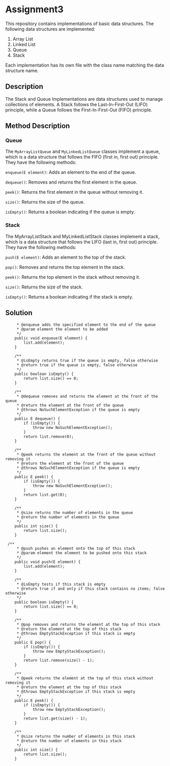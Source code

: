 # Assignment3
This repository contains implementations of basic data structures. The following data structures are implemented:

1) Array List
2) Linked List
3) Queue
4) Stack

Each implementation has its own file with the class name matching the data structure name.
## Description

The Stack and Queue Implementations are data structures used to manage collections of elements. A Stack follows the Last-In-First-Out (LIFO) principle, while a Queue follows the First-In-First-Out (FIFO) principle.

## Method Description
### Queue
The `MyArrayListQueue` and `MyLinkedListQueue` classes implement a queue, which is a data structure that follows the FIFO (first in, first out) principle. They have the following methods:

`enqueue(E element)`: Adds an element to the end of the queue.

`dequeue()`: Removes and returns the first element in the queue.

`peek()`: Returns the first element in the queue without removing it.

`size()`: Returns the size of the queue.

`isEmpty()`: Returns a boolean indicating if the queue is empty.

### Stack
The MyArrayListStack and MyLinkedListStack classes implement a stack, which is a data structure that follows the LIFO (last in, first out) principle. They have the following methods:

`push(E element)`: Adds an element to the top of the stack.

`pop()`: Removes and returns the top element in the stack.

`peek()`: Returns the top element in the stack without removing it.

`size()`: Returns the size of the stack.

`isEmpty()`: Returns a boolean indicating if the stack is empty.
## Solution
``` /**
     * @enqueue adds the specified element to the end of the queue
     * @param element the element to be added
     */
    public void enqueue(E element) {
        list.add(element);
    }

    /**
     * @isEmpty returns true if the queue is empty, false otherwise
     * @return true if the queue is empty, false otherwise
     */
    public boolean isEmpty() {
        return list.size() == 0;
    }

    /**
     * @dequeue removes and returns the element at the front of the queue
     * @return the element at the front of the queue
     * @throws NoSuchElementException if the queue is empty
     */
    public E dequeue() {
        if (isEmpty()) {
            throw new NoSuchElementException();
        }
        return list.remove(0);
    }

    /**
     * @peek returns the element at the front of the queue without removing it
     * @return the element at the front of the queue
     * @throws NoSuchElementException if the queue is empty
     */
    public E peek() {
        if (isEmpty()) {
            throw new NoSuchElementException();
        }
        return list.get(0);
    }

    /**
     * @size returns the number of elements in the queue
     * @return the number of elements in the queue
     */
    public int size() {
        return list.size();
    }
```

```
 /**
     * @push pushes an element onto the top of this stack
     * @param element the element to be pushed onto this stack
     */
    public void push(E element) {
        list.add(element);
    }

    /**
     * @isEmpty tests if this stack is empty
     * @return true if and only if this stack contains no items; false otherwise
     */
    public boolean isEmpty() {
        return list.size() == 0;
    }

    /**
     * @pop removes and returns the element at the top of this stack
     * @return the element at the top of this stack
     * @throws EmptyStackException if this stack is empty
     */
    public E pop() {
        if (isEmpty()) {
            throw new EmptyStackException();
        }
        return list.remove(size() - 1);
    }

    /**
     * @peek returns the element at the top of this stack without removing it
     * @return the element at the top of this stack
     * @throws EmptyStackException if this stack is empty
     */
    public E peek() {
        if (isEmpty()) {
            throw new EmptyStackException();
        }
        return list.get(size() - 1);
    }

    /**
     * @size returns the number of elements in this stack
     * @return the number of elements in this stack
     */
    public int size() {
        return list.size();
    }
   ```
